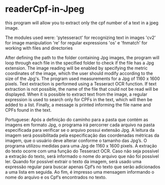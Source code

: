 # readerCpf-in-Jpeg
this program will allow you to extract only the cpf number of a text in a jpeg image.

The modules used were:
'pytesseract' for recognizing text in images
'cv2' for image manipulation 
're' for regular expressions 
'os' e 'fnmatch' for working with files and directories

After defining the path to the folder containing Jpg images, the program will loop through each file in the specified folder to check if the file has a Jpg extension. The image reading will be enabled by specifying the metric coordinates of the image, which the user should modify according to the size of the Jpg's. The program used measurements for a Jpg of 1160 x 1600 pixels. Text extraction is performed using a Tesseract OCR function. If text extraction is not possible, the name of the file that could not be read will be displayed. When it is possible to extract text from the image, a regular expression is used to search only for CPFs in the text, which will then be added to a list. Finally, a message is printed informing the file name and CPFs found in the text.

Portuguese:
Após a definição do caminho para a pasta que contém as imagens em formato Jpg, o programa irá percorrer cada arquivo na pasta especificada para verificar se o arquivo possui extensão Jpg. A leitura da imagem será possibilitada pela especificação das coordenadas métricas da imagem, que o usuário deve alterar conforme o tamanho das Jpg’s. O programa utilizou medidas para uma Jpg de 1160 x 1600 pixels. A extração do texto ocorre com uma função do Tesseract OCR. Caso não seja possível a extração do texto, será informado o nome do arquivo que não foi possível ler. Quando for possível extrair o texto da imagem, será usado uma expressão regular para buscar apenas Cpf’s no texto que serão adicionados a uma lista em seguida. Ao fim, é impresso uma mensagem informando o nome do arquivo e os Cpf’s encontrados no texto.

